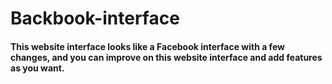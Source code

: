 # Backbook-interface

#### This website interface looks like a Facebook interface with a few changes, and you can improve on this website interface and add features as you want.
